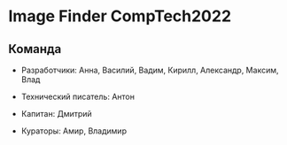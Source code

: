 # Image Finder CompTech2022

## Команда

- Разработчики: Анна, Василий, Вадим, Кирилл, Александр, Максим, Влад

- Технический писатель: Антон

- Капитан: Дмитрий 

- Кураторы: Амир, Владимир
